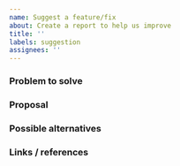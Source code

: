 ```yaml
---
name: Suggest a feature/fix
about: Create a report to help us improve
title: ''
labels: suggestion
assignees: ''
---
```


<!---
Before opening a new suggestion, make sure to search for keywords in the issues
filtered by the "suggestion" label:

- https://github.com/nlmenke/vertebrae/issues?q=is%3Aissue+is%3Aopen+label%3Asuggestion

and verify the suggestion you're about to submit isn't a duplicate.
--->

### Problem to solve

<!-- 
a clear and concise description of what the problem is 
-->

### Proposal

<!-- 
a clear and concise description of what you want to happen 
-->

### Possible alternatives

<!-- 
are there any alternative solutions or features you've considered? 
-->

### Links / references

<!-- 
any relevant links, screenshots, or other references that may help define the
feature 
-->
